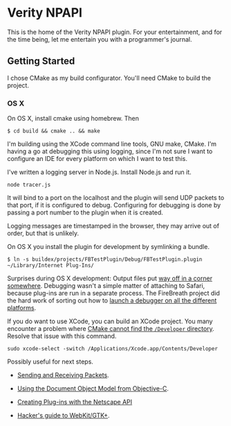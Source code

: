 # Verity NPAPI

This is the home of the Verity NPAPI plugin. For your entertainment, and for the
time being, let me entertain you with a programmer's journal.

## Getting Started

I chose CMake as my build configurator. You'll need CMake to build the project.

### OS X

On OS X, install cmake using homebrew. Then

```console
$ cd build && cmake .. && make
```

I'm building using the XCode command line tools, GNU make, CMake. I'm having a
go at debugging this using logging, since I'm not sure I want to configure an
IDE for every platform on which I want to test this.

I've written a logging server in Node.js. Install Node.js and run it.

```console
node tracer.js
```

It will bind to a port on the localhost and the plugin will send UDP packets to
that port, if it is configured to debug. Configuring for debugging is done by
passing a port number to the plugin when it is created.

Logging messages are timestamped in the browser, they may arrive out of order,
but that is unlikely.

On OS X you install the plugin for development by symlinking a bundle.

```console
$ ln -s buildex/projects/FBTestPlugin/Debug/FBTestPlugin.plugin ~/Library/Internet Plug-Ins/
```

Surprises during OS X development: Output files put [way off in a corner
somewhere](http://stackoverflow.com/questions/5331270/why-doesnt-xcode-4-create-any-products).
Debugging wasn't a simple matter of attaching to Safari, because plug-ins are
run in a separate process. The FireBreath project did the hard work of sorting
out how to [launch a debugger on all the different
platforms](http://www.firebreath.org/display/documentation/Debugging+Plugins).

If you do want to use XCode, you can build an XCode project. You many encounter
a problem where [CMake cannot find the `/Developer`
directory](http://stackoverflow.com/questions/9621706/how-can-i-resolve-error-no-developer-directory-found-at-developer).
Resolve that issue with this command.

```console
sudo xcode-select -switch /Applications/Xcode.app/Contents/Developer
```

Possibly useful for next steps.

 * [Sending and Receiving Packets](http://gafferongames.com/networking-for-game-programmers/sending-and-receiving-packets/).
 * [Using the Document Object Model from Objective-C](https://developer.apple.com/library/mac/#documentation/Cocoa/Conceptual/DisplayWebContent/Tasks/DOMObjCBindings.html).
 * [Creating Plug-ins with the Netscape API](https://developer.apple.com/library/mac/#documentation/InternetWeb/Conceptual/WebKit_PluginProgTopic/Tasks/NetscapePlugins.html#//apple_ref/doc/uid/30001250-BAJGJJAH)

 * [Hacker's guide to WebKit/GTK+](http://trac.webkit.org/wiki/HackingGtk).

